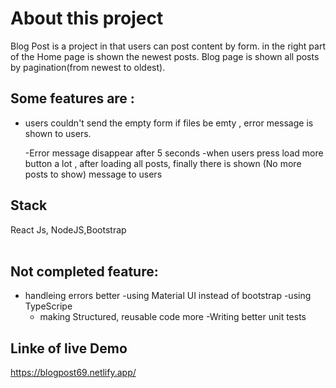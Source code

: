 # About this project

Blog Post is a project in that users can post content by form. in the right part of the Home page is shown the newest posts. Blog page is shown all posts by pagination(from newest to oldest).

## Some features are :

- users couldn't send the empty form if files be emty , error message is shown to users.

  -Error message disappear after 5 seconds
  -when users press load more button a lot , after loading all posts, finally there is shown (No more posts to show) message to users

## Stack

React Js, NodeJS,Bootstrap </br></br>

## Not completed feature:

- handleing errors better
  -using Material UI instead of bootstrap
  -using TypeScripe
  - making Structured, reusable code more
    -Writing better unit tests

## Linke of live Demo

https://blogpost69.netlify.app/
